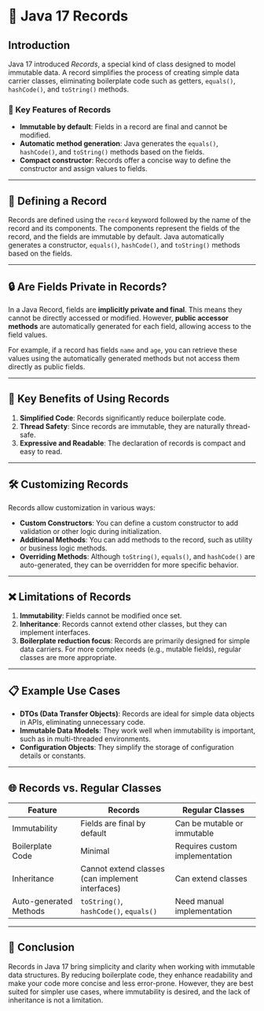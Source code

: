 # 📘 Java 17 Records

## Introduction

Java 17 introduced *Records*, a special kind of class designed to model immutable data. A record simplifies the process of creating simple data carrier classes, eliminating boilerplate code such as getters, `equals()`, `hashCode()`, and `toString()` methods.

### 🔑 Key Features of Records

- **Immutable by default**: Fields in a record are final and cannot be modified.
- **Automatic method generation**: Java generates the `equals()`, `hashCode()`, and `toString()` methods based on the fields.
- **Compact constructor**: Records offer a concise way to define the constructor and assign values to fields.

---

## 📂 Defining a Record

Records are defined using the `record` keyword followed by the name of the record and its components. The components represent the fields of the record, and the fields are immutable by default. Java automatically generates a constructor, `equals()`, `hashCode()`, and `toString()` methods based on the fields.

---

## 🔒 Are Fields Private in Records?

In a Java Record, fields are **implicitly private and final**. This means they cannot be directly accessed or modified. However, **public accessor methods** are automatically generated for each field, allowing access to the field values.

For example, if a record has fields `name` and `age`, you can retrieve these values using the automatically generated methods but not access them directly as public fields.

---

## 🚦 Key Benefits of Using Records

1. **Simplified Code**: Records significantly reduce boilerplate code.
2. **Thread Safety**: Since records are immutable, they are naturally thread-safe.
3. **Expressive and Readable**: The declaration of records is compact and easy to read.

---

## 🛠️ Customizing Records

Records allow customization in various ways:

- **Custom Constructors**: You can define a custom constructor to add validation or other logic during initialization.
- **Additional Methods**: You can add methods to the record, such as utility or business logic methods.
- **Overriding Methods**: Although `toString()`, `equals()`, and `hashCode()` are auto-generated, they can be overridden for more specific behavior.

---

## ❌ Limitations of Records

1. **Immutability**: Fields cannot be modified once set.
2. **Inheritance**: Records cannot extend other classes, but they can implement interfaces.
3. **Boilerplate reduction focus**: Records are primarily designed for simple data carriers. For more complex needs (e.g., mutable fields), regular classes are more appropriate.

---

## 📋 Example Use Cases

- **DTOs (Data Transfer Objects)**: Records are ideal for simple data objects in APIs, eliminating unnecessary code.
- **Immutable Data Models**: They work well when immutability is important, such as in multi-threaded environments.
- **Configuration Objects**: They simplify the storage of configuration details or constants.

---

## 🌐 Records vs. Regular Classes

| Feature                   | Records                              | Regular Classes                      |
|----------------------------|--------------------------------------|--------------------------------------|
| Immutability               | Fields are final by default           | Can be mutable or immutable          |
| Boilerplate Code           | Minimal                              | Requires custom implementation       |
| Inheritance                | Cannot extend classes (can implement interfaces) | Can extend classes                  |
| Auto-generated Methods     | `toString()`, `hashCode()`, `equals()` | Need manual implementation           |

---

## 🚀 Conclusion

Records in Java 17 bring simplicity and clarity when working with immutable data structures. By reducing boilerplate code, they enhance readability and make your code more concise and less error-prone. However, they are best suited for simpler use cases, where immutability is desired, and the lack of inheritance is not a limitation.